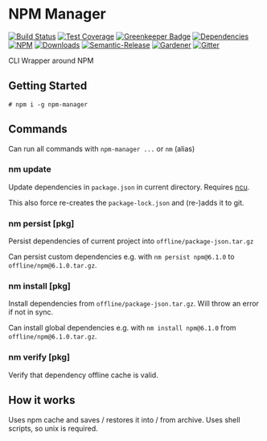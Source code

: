 # NPM Manager

[![Build Status](https://img.shields.io/travis/simlu/npm-manager/master.svg)](https://travis-ci.org/simlu/npm-manager)
[![Test Coverage](https://img.shields.io/coveralls/simlu/npm-manager/master.svg)](https://coveralls.io/github/simlu/npm-manager?branch=master)
[![Greenkeeper Badge](https://badges.greenkeeper.io/simlu/npm-manager.svg)](https://greenkeeper.io/)
[![Dependencies](https://david-dm.org/simlu/npm-manager/status.svg)](https://david-dm.org/simlu/npm-manager)
[![NPM](https://img.shields.io/npm/v/npm-manager.svg)](https://www.npmjs.com/package/npm-manager)
[![Downloads](https://img.shields.io/npm/dt/npm-manager.svg)](https://www.npmjs.com/package/npm-manager)
[![Semantic-Release](https://github.com/simlu/js-gardener/blob/master/assets/icons/semver.svg)](https://github.com/semantic-release/semantic-release)
[![Gardener](https://github.com/simlu/js-gardener/blob/master/assets/badge.svg)](https://github.com/simlu/js-gardener)
[![Gitter](https://github.com/simlu/js-gardener/blob/master/assets/icons/gitter.svg)](https://gitter.im/simlu/npm-manager)

CLI Wrapper around NPM

## Getting Started

    # npm i -g npm-manager

## Commands

Can run all commands with `npm-manager ...` or `nm` (alias)

### nm update

Update dependencies in `package.json` in current directory. 
Requires [ncu](https://www.npmjs.com/package/npm-check-updates).

This also force re-creates the `package-lock.json` and (re-)adds it to git.

### nm persist [pkg]

Persist dependencies of current project into `offline/package-json.tar.gz`

Can persist custom dependencies e.g. with `nm persist npm@6.1.0` to `offline/npm@6.1.0.tar.gz`.

### nm install [pkg]

Install dependencies from `offline/package-json.tar.gz`. Will throw an error if not in sync.

Can install global dependencies e.g. with `nm install npm@6.1.0` from `offline/npm@6.1.0.tar.gz`.

### nm verify [pkg]

Verify that dependency offline cache is valid.

## How it works

Uses npm cache and saves / restores it into / from archive. Uses shell scripts, so unix is required.

